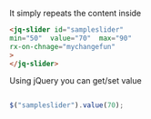 It simply repeats the content inside

```html
<jq-slider id="sampleslider"
min="50"  value="70"  max="90"
rx-on-chnage="mychangefun"
>
</jq-slider>
```
Using jQuery you can get/set value

```javascript

$("sampleslider").value(70);

```
